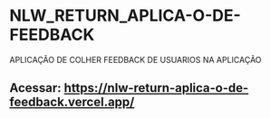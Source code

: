 # NLW_RETURN_APLICA-O-DE-FEEDBACK
APLICAÇÃO DE COLHER FEEDBACK DE USUARIOS NA APLICAÇÃO

## Acessar: https://nlw-return-aplica-o-de-feedback.vercel.app/